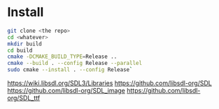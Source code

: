 # Install 

```bash
git clone <the repo>
cd <whatever>
mkdir build
cd build
cmake -DCMAKE_BUILD_TYPE=Release ..
cmake --build . --config Release --parallel
sudo cmake --install . --config Release`
```

https://wiki.libsdl.org/SDL3/Libraries
https://github.com/libsdl-org/SDL
https://github.com/libsdl-org/SDL_image
https://github.com/libsdl-org/SDL_ttf